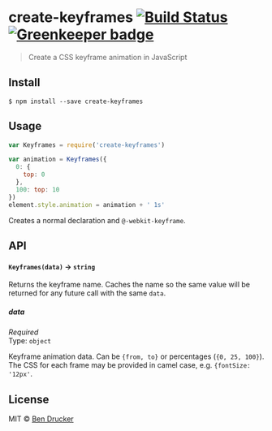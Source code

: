 # create-keyframes [![Build Status](https://travis-ci.org/bendrucker/create-keyframes.svg?branch=master)](https://travis-ci.org/bendrucker/create-keyframes) [![Greenkeeper badge](https://badges.greenkeeper.io/bendrucker/create-keyframes.svg)](https://greenkeeper.io/)

> Create a CSS keyframe animation in JavaScript


## Install

```
$ npm install --save create-keyframes
```


## Usage

```js
var Keyframes = require('create-keyframes')

var animation = Keyframes({
  0: {
    top: 0
  },
  100: top: 10
})
element.style.animation = animation + ' 1s'
```

Creates a normal declaration and `@-webkit-keyframe`.

## API

#### `Keyframes(data)` -> `string`

Returns the keyframe name. Caches the name so the same value will be returned for any future call with the same `data`.

##### data

*Required*  
Type: `object`

Keyframe animation data. Can be `{from, to}` or percentages (`{0, 25, 100}`). The CSS for each frame may be provided in camel case, e.g. `{fontSize: '12px'`.

## License

MIT © [Ben Drucker](http://bendrucker.me)
